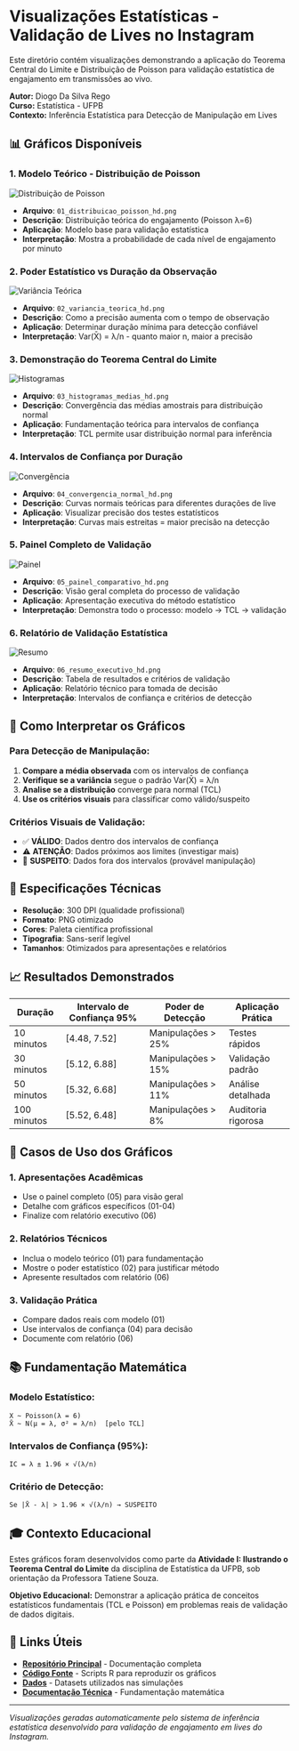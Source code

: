 # Visualizações Estatísticas - Validação de Lives no Instagram

Este diretório contém visualizações demonstrando a aplicação do Teorema Central do Limite e Distribuição de Poisson para validação estatística de engajamento em transmissões ao vivo.

**Autor:** Diogo Da Silva Rego  
**Curso:** Estatística - UFPB  
**Contexto:** Inferência Estatística para Detecção de Manipulação em Lives

## 📊 Gráficos Disponíveis

### 1. Modelo Teórico - Distribuição de Poisson
![Distribuição de Poisson](01_distribuicao_poisson_hd.png)
- **Arquivo**: `01_distribuicao_poisson_hd.png`
- **Descrição**: Distribuição teórica do engajamento (Poisson λ=6)
- **Aplicação**: Modelo base para validação estatística
- **Interpretação**: Mostra a probabilidade de cada nível de engajamento por minuto

### 2. Poder Estatístico vs Duração da Observação
![Variância Teórica](02_variancia_teorica_hd.png)
- **Arquivo**: `02_variancia_teorica_hd.png`
- **Descrição**: Como a precisão aumenta com o tempo de observação
- **Aplicação**: Determinar duração mínima para detecção confiável
- **Interpretação**: Var(X̄) = λ/n - quanto maior n, maior a precisão

### 3. Demonstração do Teorema Central do Limite
![Histogramas](03_histogramas_medias_hd.png)
- **Arquivo**: `03_histogramas_medias_hd.png`
- **Descrição**: Convergência das médias amostrais para distribuição normal
- **Aplicação**: Fundamentação teórica para intervalos de confiança
- **Interpretação**: TCL permite usar distribuição normal para inferência

### 4. Intervalos de Confiança por Duração
![Convergência](04_convergencia_normal_hd.png)
- **Arquivo**: `04_convergencia_normal_hd.png`
- **Descrição**: Curvas normais teóricas para diferentes durações de live
- **Aplicação**: Visualizar precisão dos testes estatísticos
- **Interpretação**: Curvas mais estreitas = maior precisão na detecção

### 5. Painel Completo de Validação
![Painel](05_painel_comparativo_hd.png)
- **Arquivo**: `05_painel_comparativo_hd.png`
- **Descrição**: Visão geral completa do processo de validação
- **Aplicação**: Apresentação executiva do método estatístico
- **Interpretação**: Demonstra todo o processo: modelo → TCL → validação

### 6. Relatório de Validação Estatística
![Resumo](06_resumo_executivo_hd.png)
- **Arquivo**: `06_resumo_executivo_hd.png`
- **Descrição**: Tabela de resultados e critérios de validação
- **Aplicação**: Relatório técnico para tomada de decisão
- **Interpretação**: Intervalos de confiança e critérios de detecção

## 🎯 Como Interpretar os Gráficos

### **Para Detecção de Manipulação:**

1. **Compare a média observada** com os intervalos de confiança
2. **Verifique se a variância** segue o padrão Var(X̄) = λ/n
3. **Analise se a distribuição** converge para normal (TCL)
4. **Use os critérios visuais** para classificar como válido/suspeito

### **Critérios Visuais de Validação:**

- ✅ **VÁLIDO**: Dados dentro dos intervalos de confiança
- ⚠️ **ATENÇÃO**: Dados próximos aos limites (investigar mais)
- 🚨 **SUSPEITO**: Dados fora dos intervalos (provável manipulação)

## 🔬 Especificações Técnicas

- **Resolução**: 300 DPI (qualidade profissional)
- **Formato**: PNG otimizado
- **Cores**: Paleta científica profissional
- **Tipografia**: Sans-serif legível
- **Tamanhos**: Otimizados para apresentações e relatórios

## 📈 Resultados Demonstrados

| **Duração** | **Intervalo de Confiança 95%** | **Poder de Detecção** | **Aplicação Prática** |
|-------------|--------------------------------|-----------------------|-----------------------|
| 10 minutos  | [4.48, 7.52]                  | Manipulações > 25%    | Testes rápidos       |
| 30 minutos  | [5.12, 6.88]                  | Manipulações > 15%    | Validação padrão     |
| 50 minutos  | [5.32, 6.68]                  | Manipulações > 11%    | Análise detalhada    |
| 100 minutos | [5.52, 6.48]                  | Manipulações > 8%     | Auditoria rigorosa   |

## 🚀 Casos de Uso dos Gráficos

### **1. Apresentações Acadêmicas**
- Use o painel completo (05) para visão geral
- Detalhe com gráficos específicos (01-04)
- Finalize com relatório executivo (06)

### **2. Relatórios Técnicos**
- Inclua o modelo teórico (01) para fundamentação
- Mostre o poder estatístico (02) para justificar método
- Apresente resultados com relatório (06)

### **3. Validação Prática**
- Compare dados reais com modelo (01)
- Use intervalos de confiança (04) para decisão
- Documente com relatório (06)

## 📚 Fundamentação Matemática

### **Modelo Estatístico:**
```
X ~ Poisson(λ = 6)
X̄ ~ N(μ = λ, σ² = λ/n)  [pelo TCL]
```

### **Intervalos de Confiança (95%):**
```
IC = λ ± 1.96 × √(λ/n)
```

### **Critério de Detecção:**
```
Se |X̄ - λ| > 1.96 × √(λ/n) → SUSPEITO
```

## 🎓 Contexto Educacional

Estes gráficos foram desenvolvidos como parte da **Atividade I: Ilustrando o Teorema Central do Limite** da disciplina de Estatística da UFPB, sob orientação da Professora Tatiene Souza.

**Objetivo Educacional:** Demonstrar a aplicação prática de conceitos estatísticos fundamentais (TCL e Poisson) em problemas reais de validação de dados digitais.

## 🔗 Links Úteis

- **[Repositório Principal](../README.md)** - Documentação completa
- **[Código Fonte](../src/)** - Scripts R para reproduzir os gráficos
- **[Dados](../data/)** - Datasets utilizados nas simulações
- **[Documentação Técnica](../docs/)** - Fundamentação matemática

---

*Visualizações geradas automaticamente pelo sistema de inferência estatística desenvolvido para validação de engajamento em lives do Instagram.*

